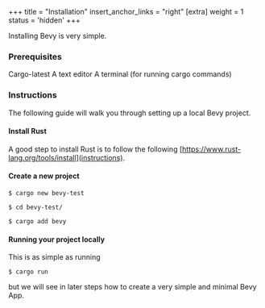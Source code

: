 +++
title = "Installation"
insert_anchor_links = "right"
[extra]
weight = 1
status = 'hidden'
+++

Installing Bevy is very simple.

### Prerequisites
Cargo-latest
A text editor
A terminal (for running cargo commands)

### Instructions

The following guide will walk you through setting up a local Bevy project.

#### Install Rust

A good step to install Rust is to follow the following [https://www.rust-lang.org/tools/install](instructions).

#### Create a new project

```
$ cargo new bevy-test
```
```
$ cd bevy-test/
```
```
$ cargo add bevy
```

#### Running your project locally

This is as simple as running 
```
$ cargo run
```
but we will see in later steps how to create a very simple and minimal Bevy App.